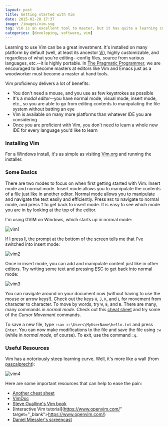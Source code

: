 ```yaml
---
layout: post
title: Getting started with Vim
date: 2015-02-28 17:37
image: /images/vim.svg
tag: Vim is an excellent tool to master, but it has quite a learning curve
categories: [developing, software, vim]
---
```

[1]: https://en.wikipedia.org/wiki/Vi
[2]: https://www.amazon.com/The-Pragmatic-Programmer-Journeyman-Master/dp/020161622X
[3]: https://www.vim.org/download.php
[4]: https://vim.rtorr.com/
[5]:  https://pascalprecht.github.io/2014/03/18/why-i-use-vim/
[vim1]: {{site.url}}/images/2015-02-28_1.jpg "Normal Mode on Vim"
[vim2]: {{site.url}}/images/2015-02-28_2.jpg "Insert Mode on Vim"
[vim3]: {{site.url}}/images/2015-02-28_3.jpg "Text Inserted"
[vim4]: {{site.url}}/images/2015-02-28_4.jpg "Learning Curve"

Learning to use Vim can be a great investment. It's installed on many platform by default (well, at least its ancestor [Vi][1]), highly customizable, and regardless of what you're editing--config files, source from various languages, etc.--it is highly portable. In [The Pragmatic Programmer][2], we are encouraged to become masters at editors like Vim and Emacs just as a woodworker must become a master at hand tools.

Vim proficiency delivers a lot of benefits:

* You don't need a mouse, and you use as few keystrokes as possible
* It's a *modal editor*--you have normal mode, visual mode, insert mode, etc., so you are able to go from editing contents to manipulating the file system without batting an eye
* Vim is available on many more platforms than whatever IDE you are considering
* Once you are proficient with Vim, you don't need to learn a whole new IDE for every language you'd like to learn

### Installing Vim

For a Windows install, it's as simple as visiting [Vim.org][3] and running the installer.

### Some Basics

There are two modes to focus on when first getting started with Vim: Insert mode and normal mode. Insert mode allows you to manipulate the contents of a file just like in another editor. Normal mode allows you to manipulate and navigate the text easily and efficiently. Press `ESC` to navigate to normal mode, and press `I` to get back to insert mode. It is easy to see which mode you are in by looking at the top of the editor.

I'm using GVIM on Windows, which starts up in normal mode:

![vim1]

If I press <strong>I,</strong> the prompt at the bottom of the screen tells me that I've switched into insert mode:

![vim2]

Once in insert mode, you can add and manipulate content just like in other editors. Try writing some text and pressing ESC to get back into normal mode:

![vim3]

You can navigate around on your document now (without having to use the mouse or arrow keys!). Check out the keys `H`, `J`, `K`, and `L` for movement from character to character. To move by words, try `W`, `E`, and `B`. There are many, many commands in *normal mode*. Check out this [cheat sheet][4] and try some of the *Cursor Movement* commands.

To save a new file, type `:sav c:\Users\MyUserName\hello.txt` and press `Enter`. You can now make modifications to the file and save the file using `:w` (while in *normal mode*, of course). To exit, use the command `:q`.

### Useful Resources

Vim has a notoriously steep learning curve. Well, it's more like a wall (from [pascalprecht][5]):

![vim4]

Here are some important resources that can help to ease the pain:

* [Another cheat sheet](https://www.angelwatt.com/coding/notes/vim-commands.html)
* [VimDoc](https://vimdoc.sourceforge.net/)
* [Steve Oualline's Vim book](ftp://ftp.vim.org/pub/vim/doc/book/vimbook-OPL.pdf)
* [Interactive Vim tutorial](https://www.openvim.com/" target="_blank">https://www.openvim.com/)
* [Daniel Miessler's screencast](https://danielmiessler.com/blog/vim-primer-screencast/)
